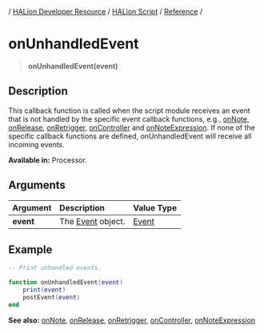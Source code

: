 / [HALion Developer Resource](../../HALion-Developer-Resource.md) / [HALion Script](./HALion-Script.md) / [Reference](./Reference.md) /

# onUnhandledEvent

>**onUnhandledEvent(event)**

## Description

This callback function is called when the script module receives an event that is not handled by the specific event callback functions, e.g., [onNote](./onNote.md), [onRelease](./onRelease.md), [onRetrigger](./onRetrigger.md), [onController](./onController.md) and [onNoteExpression](./onNoteExpression.md). If none of the specific callback functions are defined, onUnhandledEvent will receive all incoming events.

**Available in:** Processor.

## Arguments

|Argument|Description|Value Type|
|:-|:-|:-|
|**event**|The [Event](./Event.md) object.|[Event](./Event.md)|

## Example

```lua
-- Print unhandled events.

function onUnhandledEvent(event)
    print(event)
    postEvent(event)
end
```

**See also:** [onNote](./onNote.md), [onRelease](./onRelease.md), [onRetrigger](./onRetrigger.md), [onController](./onController.md), [onNoteExpression](./onNoteExpression.md)